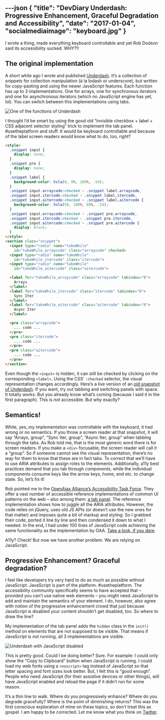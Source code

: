 ---json
{
  "title": "DevDiary Underdash: Progressive Enhancement, Graceful Degradation and Accessibility",
  "date": "2017-01-04",
  "socialmediaimage": "keyboard.jpg"
}
---

I wrote a thing, made everything keyboard controllable and yet Rob Dodson said its accessibility sucked. WHY?!!

<!--more-->

## The original implementation

A short while ago I wrote and published [Underdash]. It’s a collection of snippets for collection manipulation (á la lodash or underscore), but written for copy-pasting and using the newer JavaScript features. Each function has up to 3 implementations. One for arrays, one for synchronous iterators and one for asynchronous iterators (which no JavaScript engine has yet, lol). You can switch between this implementations using tabs.

![One of the functions of Underdash](underdash.png)

I thought I’d be smart by using the good old “invisible checkbox + label + CSS adjacent selector styling” trick to implement the tab panel. #usetheplatform and stuff. It would be keyboard controllable and because of the label screen readers would know what to do, too, right?

```html
<style>
  .snippet input {
    display: none;
  }
  .snippet pre {
    display: none;
  }
  .snippet label {
    background-color: hsla(0, 0%, 100%, .54);
  }
  .snippet input.arraycode:checked ~ .snippet label.arraycode,
  .snippet input.itercode:checked ~ .snippet label.itercode,
  .snippet input.aitercode:checked ~ .snippet label.aitercode {
    background-color: hsla(50, 100%, 80%, .54);
  }
  .snippet input.arraycode:checked ~ .snippet pre.arraycode,
  .snippet input.itercode:checked ~ .snippet pre.itercode,
  .snippet input.aitercode:checked ~ .snippet pre.aitercode {
    display: block;
  }
</style>
<section class="snippet">
  <input type="radio" name="takeWhile"
    id="takeWhile_arraycode" class="arraycode" checked>
  <input type="radio" name="takeWhile"
    id="takeWhile_itercode" class="itercode">
  <input type="radio" name="takeWhile"
    id="takeWhile_aitercode" class="aitercode">

  <label for="takeWhile_arraycode" class="arraycode" tabindex="0">
    Arrays
  </label>
  <label for="takeWhile_itercode" class="itercode" tabindex="0">
    Sync Iter
  </label>
  <label for="takeWhile_aitercode" class="aitercode" tabindex="0">
    Async Iter
  </label>

  <pre class="arraycode">
    ... code ...
  </pre>
  <pre class="itercode">
    ... code ...
  </pre>
  <pre class="aitercode">
    ... code ...
  </pre>
</section>
```

Even though the `<input>` is hidden, it can still be checked by clicking on the corresponding `<label>`. Using the CSS’ `:checked` selector, the visual representation changes accordingly. Here’s a live version of an [old snapshot of Underdash][old Underdash]. If you want, try out tabbing and switching panels with space. It totally works. But you already know what’s coming (because I said it in the first paragraph). This is _not_ accessible. But why exactly?

## Semantics!
While, yes, my implementation was controllable with the keyboard, it had wrong or no semantics. If you throw a screen reader at that snapshot, it will say “Arrays, group”, “Sync Iter, group”, “Async Iter, group” when tabbing through the tabs. As Rob told me, that is the most generic word there is for screen readers. If you make a `<div>` focusable, the screen reader will call it a “group”. So if someone cannot see the visual representation, there’s no way for them to know that these are in fact tabs. To correct that  we’ll have to use ARIA attributes to assign roles to the elements. Additionally, a11y best practices demand that you tab through _components_, while the individual components consume keys like the arrow keys, home, end etc. to change state. So, let’s fix it!

Rob pointed me to the [OpenAjax Alliance’s Accessibility Task Force]. They offer a vast number of accessible reference implementations of common UI patterns on the web – also among them: [a tab panel][OAA tab panel]. The reference implementation shows how to juggle all the ARIA attributes. However, the code relies on jQuery, uses old JS APIs (or doesn’t use the new ones for that matter) and imposes quite a bit of markup and styling. So I grabbed their code, ported it line by line and then condensed it down to what I needed. In the end, I had under 100 lines of JavaScript code achieving the same functionality as the implementation by OAA. [Take a look, if you dare][My tab panel].

A11y? Check! But now we have another problem. We are relying on JavaScript.

## Progressive Enhancement? Graceful degradation?
I feel like developers try very hard to do as much as possible without JavaScript. JavaScript is part of the platform. #usetheplatform. The accessibility community specifically seems to have accepted that – provided you can’t use native web elements  – you might need JavaScript to add and maintain the semantics of your element. I do, however, also agree with notion of the progressive enhancement crowd that just because JavaScript is disabled your content shouldn’t get disabled, too. So where to draw the line?

My implementation of the tab panel adds the `hidden` class in the `init()` method on elements that are not supposed to be visible. That means if JavaScript is not running, all 3 implementations are visible.

![Underdash with JavaScript disabled](underdash_nojs.png)

This is pretty good. Could I be doing better? Sure. For example: I could only show the “Copy to Clipboard” button when JavaScript is running. I could load my web fonts using a `<noscript>` tag instead of JavaScript so that letter spacing and font sizes look better. But, I felt this is “good enough”. People who need JavaScript (for their assistive devices or other things), will have JavaScript enabled and reload the page if it didn’t run for some reason.

It’s a thin line to walk. Where do you progressively enhance? Where do you degrade gracefully? Where is the point of diminishing returns? This was the first conscious exploration of mine on these topics, so don’t treat this as gospel. I am happy to be corrected. Let me know what you think on [Twitter].

[Underdash]: https://surma.github.io/underdash
[old Underdash]: underdash_old_static.html
[Rob Dodson]: https://twitter.com/rob_dodson
[OpenAjax Alliance’s Accessibility Task Force]: http://oaa-accessibility.org/
[OAA tab panel]: http://oaa-accessibility.org/example/34/
[My tab panel]: https://github.com/surma/underdash/blob/c89ca33cae01241d344fb5bb2dcdfaf788fdbb2f/site/tabpanel.js
[Twitter]: https://twitter.com/dassurma